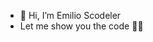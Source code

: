 - 👋 Hi, I’m Emilio Scodeler
- Let me show you the code 👨‍💻

<!---
emiscode/emiscode is a ✨ special ✨ repository because its `README.md` (this file) appears on your GitHub profile.
You can click the Preview link to take a look at your changes.
--->
